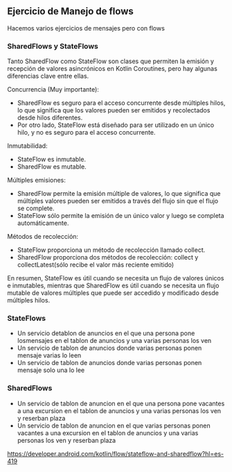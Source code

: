 ## Ejercicio de Manejo de flows
Hacemos varios ejercicios de mensajes pero con flows

### SharedFlows y StateFlows

Tanto SharedFlow como StateFlow son clases que permiten la emisión y recepción de valores asincrónicos en Kotlin Coroutines,
pero hay algunas diferencias clave entre ellas.

Concurrencia (Muy importante):
- SharedFlow es seguro para el acceso concurrente desde múltiples hilos, lo que significa que los valores pueden ser emitidos y recolectados desde hilos diferentes.
- Por otro lado, StateFlow está diseñado para ser utilizado en un único hilo, y no es seguro para el acceso concurrente.

Inmutabilidad: 
- StateFlow es inmutable. 
- SharedFlow es mutable.

Múltiples emisiones: 
- SharedFlow permite la emisión múltiple de valores, lo que significa que múltiples valores pueden ser emitidos a
través del flujo sin que el flujo se complete.
- StateFlow sólo permite la emisión de un único valor y luego se completa automáticamente.

Métodos de recolección: 
- StateFlow proporciona un método de recolección llamado collect.
- SharedFlow proporciona dos métodos de recolección: collect y collectLatest(sólo recibe el valor más reciente emitido)


En resumen, StateFlow es útil cuando se necesita un flujo de valores únicos e inmutables, mientras que SharedFlow es útil cuando se necesita un flujo mutable de valores múltiples que puede ser accedido y modificado desde múltiples hilos.
### StateFlows
- Un servicio detablon de anuncios en el que una persona pone losmensajes en el tablon de anuncios y una varias personas los ven
- Un servicio de tablon de anuncios donde varias personas ponen mensaje  varias lo leen
- Un servicio de tablon de anuncios donde varias personas ponen mensaje solo una lo lee
### SharedFlows
- Un servicio de tablon de anuncion en el que una persona pone vacantes a una excursion en el tablon de anuncios y una varias personas los ven y reserban plaza
- Un servicio de tablon de anuncion en el que varias personas ponen vacantes a una excursion en el tablon de anuncios y una varias personas los ven y reserban plaza


https://developer.android.com/kotlin/flow/stateflow-and-sharedflow?hl=es-419